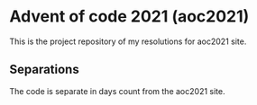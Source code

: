 # Advent of code 2021 (aoc2021)
This is the project repository of my resolutions for aoc2021 site.

## Separations
The code is separate in days count from the aoc2021 site.

